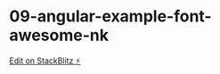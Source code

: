 # 09-angular-example-font-awesome-nk

[Edit on StackBlitz ⚡️](https://stackblitz.com/edit/09-angular-example-font-awesome-nk)